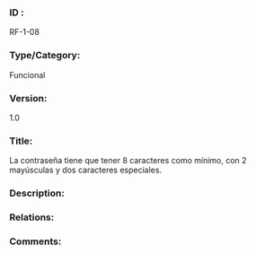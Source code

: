 ### ID : 
RF-1-08

### Type/Category:
Funcional

### Version:
1.0

### Title:
La contraseña tiene que tener 8 caracteres como mínimo, con 2 mayúsculas y dos caracteres especiales.

### Description:

### Relations:


### Comments:
